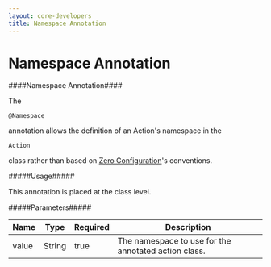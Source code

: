 ```yaml
---
layout: core-developers
title: Namespace Annotation
---
```


# Namespace Annotation

####Namespace Annotation####

The 

~~~~~~~
@Namespace
~~~~~~~
 annotation allows the definition of an Action's namespace in the 

~~~~~~~
Action
~~~~~~~
 class rather than based on [Zero Configuration](zero-configuration.html)'s conventions\.

#####Usage#####

This annotation is placed at the class level\.

#####Parameters#####

| Name | Type | Required | Description |
|------|------|----------|-------------|
| value | String | true | The namespace to use for the annotated action class\. |
